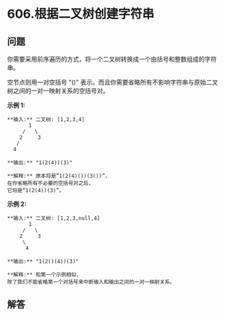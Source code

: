 # 606.根据二叉树创建字符串

## 问题

你需要采用前序遍历的方式，将一个二叉树转换成一个由括号和整数组成的字符串。

空节点则用一对空括号 "()" 表示。而且你需要省略所有不影响字符串与原始二叉树之间的一对一映射关系的空括号对。

**示例 1:**

```
**输入:** 二叉树: [1,2,3,4]
       1
     /   \
    2     3
   /    
  4     

**输出:** "1(2(4))(3)"

**解释:** 原本将是“1(2(4)())(3())”，
在你省略所有不必要的空括号对之后，
它将是“1(2(4))(3)”。

```

**示例 2:**

```
**输入:** 二叉树: [1,2,3,null,4]
       1
     /   \
    2     3
     \  
      4

**输出:** "1(2()(4))(3)"

**解释:** 和第一个示例相似，
除了我们不能省略第一个对括号来中断输入和输出之间的一对一映射关系。

```



## 解答

